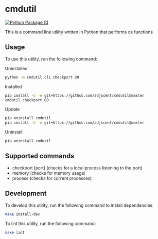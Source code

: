 # cmdutil 
[![Python Package CI](https://github.com/adjscent/cmdutil/actions/workflows/python-package-ci.yml/badge.svg)](https://github.com/adjscent/cmdutil/actions/workflows/python-package-ci.yml)

This is a command line utility written in Python that performs os functions

## Usage

To use this utility, run the following command:

Uninstalled

```bash
python -m cmdutil.cli checkport 80
```

Installed

```bash
pip install -U -e git+https://github.com/adjscent/cmdutil@master
cmdutil checkport 80
```

Update

```bash
pip uninstall cmdutil
pip install -U -e git+https://github.com/adjscent/cmdutil@master
```

Uninstall

```bash
pip uninstall cmdutil
```

## Supported commands

- checkport [port] (checks for a local process listening to the port)
- memory (checks for memory usage)
- process (checks for current processes)


## Development

To develop this utility, run the following command to install dependencies:

```bash
make install-dev
```

To lint this utility, run the following command:

```bash
make lint
```